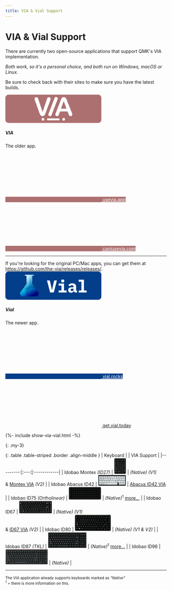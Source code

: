 ```yaml
---
title: VIA & Vial Support
---
```


# VIA & Vial Support

There are currently two open-source applications that support QMK's VIA implementation. 

*Both work, so it's a personal choice, and both run on <i class="fab fa-windows"></i> Windows, <i class="fab fa-apple"></i> macOS or <i class="fab fa-linux"></i> Linux.*

Be sure to check back with their sites to make sure you have the latest builds.


<div class="row">
  <div class="col-md-6">
    <div class="card text-center mb-3 border rounded-3 shadow" style="border-color:#AD7070 !important">
      <img src="/assets/img/caniusevia.svg" width="300" height="88" class="card-img-top" style="background-color:#AD7070;color:white">
      <div class="card-body">
        <h5 class="card-title text-shadow">VIA</h5>
        <p class="card-text">The older app.</p>
        <span id="via_app_chrome" class="d-none"><a href="https://usevia.app/" class="btn shadow" style="background-color:#AD7070;color:white"><svg class="fa"><use xlink:href="#via-logo"/></svg> usevia.app</a></span>
        <span id="via_app_alt"><a href="https://www.caniusevia.com/" class="btn shadow" style="background-color:#AD7070;color:white"><svg class="fa"><use xlink:href="#via-logo"/></svg> caniusevia.com</a></span>
        <hr>
        If you're looking for the original PC/Mac apps, you can get them at <a href="https://github.com/the-via/releases/releases/tag/v1.3.1">https://github.com/the-via/releases/releases/</a>.
      </div>
    </div>
  </div>
  <div class="col-md-6">
    <div class="card text-center mb-3 border rounded-3 shadow" style="border-color:#023E8A !important">
      <img src="/assets/img/getvialtoday.svg" width="300" height="88" class="card-img-top" style="background-color:#023E8A;color:white">
      <div class="card-body">
        <h5 class="card-title text-shadow">Vial</h5>
        <p class="card-text">The newer app.</p>
        <span id="vial_app_chrome" class="d-none"><a href="https://vial.rocks/" class="btn shadow" style="background-color:#023E8A;color:white"><svg class="fa"><use xlink:href="#vial-logo"/></svg> vial.rocks</a></span>
        <span id="vial_app_alt"><a href="https://get.vial.today/" class="btn shadow style="background-color:#023E8A;color:white"><svg class="fa"><use xlink:href="#vial-logo"/></svg> get.vial.today</a></span>
      </div>
    </div>
  </div>
</div>

{%- include show-via-vial.html -%}

{: .my-3}
&nbsp;


{: .table .table-striped .border .align-middle }
| Keyboard |     | VIA Support |
|---------:|:---:|:------------|
| Idobao Montex *(ID27)* | <img src="../assets/img/idobao-id27.png" height="50" width="auto"> | *(Native)* [<i class="fas fa-info-circle"></i>](id27.html) *(V1)*<br>& [<i class="fas fa-rotate-90 fa-download"></i> Montex VIA](id27.html) *(V2)* |
| Idobao Abacus ID42 | <img src="../assets/img/idobao-id42.png" height="34" width="auto"> | [<i class="fas fa-rotate-90 fa-download"></i> Abacus ID42 VIA](id42.html) |
| Idobao ID75 *(Ortholinear)* | <img src="../assets/img/idobao-id75.png" height="40" width="auto"> | *(Native)*<sup>1</sup> [<i class="fas fa-comment-dots" title="more..."></i> more&hellip;](id75.html) |
| Idobao ID67 | <img src="../assets/img/idobao-id67.png" height="40" width="auto"> | *(Native)* [<i class="fas fa-info-circle"></i>](id67.html) *(V1)*<br>& [<i class="fas fa-rotate-90 fa-download"></i> ID67 VIA](id67.html) *(V2)* |
| Idobao ID80 | <img src="../assets/img/idobao-id80.png" height="52" width="auto"> | *(Native)* [<i class="fas fa-info-circle"></i>](id80.html) *(V1 & V2)*<!-- <br>& [<i class="fas fa-rotate-90 fa-download"></i> ID80 VIA](id80.html) *(V3)* --> |
| Idobao ID87 *(TKL)* | <img src="../assets/img/idobao-id87.png" height="50" width="auto"> | *(Native)*<sup>1</sup> [<i class="fas fa-comment-dots" title="more..."></i> more&hellip;](id87.html) |
| Idobao ID96 | <img src="../assets/img/idobao-id96.png" height="48" width="auto"> | *(Native)* [<i class="fas fa-info-circle"></i>](id96.html) |

-----

<small class="text-muted"><i class="fas fa-info-circle text-info"></i> The VIA application already supports keyboards marked as *"Native"*<br>
<sup>1</sup> = there is more information on this.
</small>
